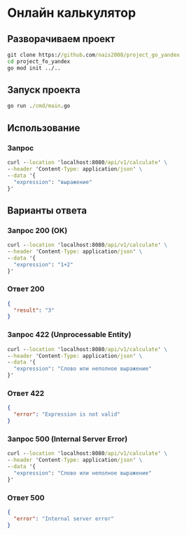 # Онлайн калькулятор

## Разворачиваем проект

```cmd
git clone https://github.com/nais2008/project_go_yandex
cd project_fo_yandex
go mod init ../..
```

## Запуск проекта

```cmd
go run ./cmd/main.go
```

## Использование

### Запрос

```cmd
curl --location 'localhost:8080/api/v1/calculate' \
--header 'Content-Type: application/json' \
--data '{
  "expression": "выражение"
}'
```

## Варианты ответа

### Запрос 200 (OK)

```cmd
curl --location 'localhost:8080/api/v1/calculate' \
--header 'Content-Type: application/json' \
--data '{
  "expression": "1+2"
}'
```

### Ответ 200

```json
{
  "result": "3"
}
```

### Запрос 422 (Unprocessable Entity)

```cmd
curl --location 'localhost:8080/api/v1/calculate' \
--header 'Content-Type: application/json' \
--data '{
  "expression": "Слово или неполное выражение"
}'
```

### Ответ 422

```json
{
  "error": "Expression is not valid"
}
```

### Запрос 500 (Internal Server Error)

```cmd
curl --location 'localhost:8080/api/v1/calculate' \
--header 'Content-Type: application/json' \
--data '{
  "expression": "Слово или неполное выражение"
}'
```

### Ответ 500

```json
{
  "error": "Internal server error"
}
```
